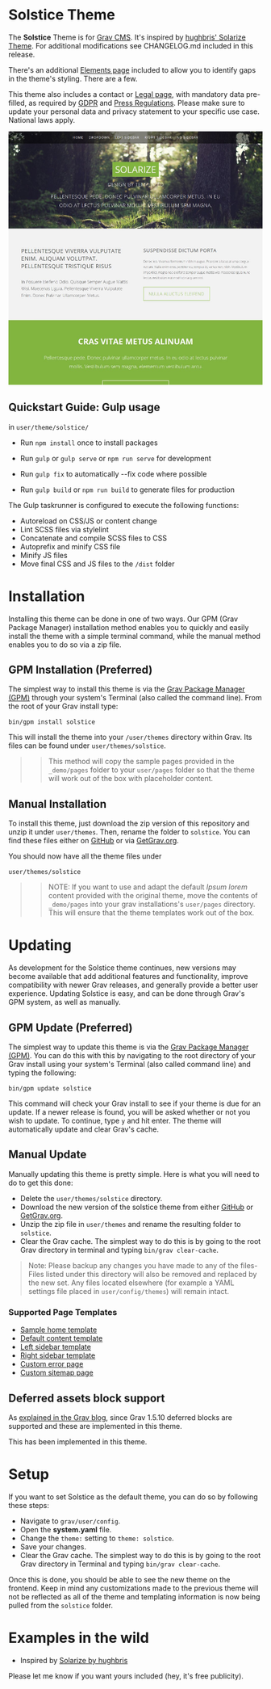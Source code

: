 # Solstice Theme

The **Solstice** Theme is for [Grav CMS](http://github.com/getgrav/grav). It's inspired by [hughbris' Solarize Theme](https://github.com/hughbris/grav-theme-solarize). For additional modifications see CHANGELOG.md included in this release.

There's an additional [Elements page](_demo/pages/90.elements/default.md) included to allow you to identify gaps in the theme's styling. There are a few.

This theme also includes a contact or [Legal page](_demo/pages/99.contact/default.md), with mandatory data pre-filled, as required by [GDPR](https://en.wikipedia.org/wiki/General_Data_Protection_Regulation) and [Press Regulations](https://secureprivacy.ai/blog/what-is-an-impressum). Please make sure to update your personal data and privacy statement to your specific use case. National laws apply.

![Solstice](screenshot.jpg)

## Quickstart Guide: Gulp usage

in `user/theme/solstice/`

* Run `npm install` once to install packages

* Run `gulp` or `gulp serve` or `npm run serve` for development 
* Run `gulp fix` to automatically --fix code where possible

* Run `gulp build` or `npm run build` to generate files for production


The Gulp taskrunner is configured to execute the following functions:

* Autoreload on CSS/JS or content change
* Lint SCSS files via stylelint
* Concatenate and compile SCSS files to CSS
* Autoprefix and minify CSS file
* Minify JS files
* Move final CSS and JS files to the `/dist` folder

# Installation

Installing this theme can be done in one of two ways. Our GPM (Grav Package Manager) installation method enables you to quickly and easily install the theme with a simple terminal command, while the manual method enables you to do so via a zip file.

## GPM Installation (Preferred)

The simplest way to install this theme is via the [Grav Package Manager (GPM)](http://learn.getgrav.org/advanced/grav-gpm) through your system's Terminal (also called the command line).  From the root of your Grav install type:

    bin/gpm install solstice

This will install the theme into your `/user/themes` directory within Grav. Its files can be found under `user/themes/solstice`.

>> This method will copy the sample pages provided in the `_demo/pages` folder to your `user/pages` folder so that the theme will work out of the box with placeholder content.

## Manual Installation

To install this theme, just download the zip version of this repository and unzip it under `user/themes`. Then, rename the folder to `solstice`. You can find these files either on [GitHub](https://github.com/kittyfishfrommars) or via [GetGrav.org](http://getgrav.org/downloads/themes).

You should now have all the theme files under

    user/themes/solstice

>> NOTE: If you want to use and adapt the default _Ipsum lorem_ content provided with the original theme, move the contents of `_demo/pages` into your grav installations's `user/pages` directory. This will ensure that the theme templates work out of the box.

# Updating

As development for the Solstice theme continues, new versions may become available that add additional features and functionality, improve compatibility with newer Grav releases, and generally provide a better user experience. Updating Solstice is easy, and can be done through Grav's GPM system, as well as manually.

## GPM Update (Preferred)

The simplest way to update this theme is via the [Grav Package Manager (GPM)](http://learn.getgrav.org/advanced/grav-gpm). You can do this with this by navigating to the root directory of your Grav install using your system's Terminal (also called command line) and typing the following:

    bin/gpm update solstice

This command will check your Grav install to see if your theme is due for an update. If a newer release is found, you will be asked whether or not you wish to update. To continue, type `y` and hit enter. The theme will automatically update and clear Grav's cache.

## Manual Update

Manually updating this theme is pretty simple. Here is what you will need to do to get this done:

* Delete the `user/themes/solstice` directory.
* Download the new version of the solstice theme from either [GitHub](https://github.com/kittyfishfrommars) or [GetGrav.org](http://getgrav.org/downloads/themes#extras).
* Unzip the zip file in `user/themes` and rename the resulting folder to `solstice`.
* Clear the Grav cache. The simplest way to do this is by going to the root Grav directory in terminal and typing `bin/grav clear-cache`.

> Note: Please backup any changes you have made to any of the files- Files listed under this directory will also be removed and replaced by the new set. Any files located elsewhere (for example a YAML settings file placed in `user/config/themes`) will remain intact.

### Supported Page Templates

* [Sample home template](templates/home.html.twig)
* [Default content template](templates/default.html.twig)
* [Left sidebar template](templates/left-sidebar.html.twig)
* [Right sidebar template](templates/right-sidebar.html.twig)
* [Custom error page](templates/error.html.twig)
* [Custom sitemap page](templates/sitemap.html.twig)

## Deferred assets block support

As [explained in the Grav blog](https://getgrav.org/blog/important-theme-updates), since Grav 1.5.10 deferred blocks are supported and these are implemented in this theme.

This has been implemented in this theme.

# Setup

If you want to set Solstice as the default theme, you can do so by following these steps:

* Navigate to `grav/user/config`.
* Open the **system.yaml** file.
* Change the `theme:` setting to `theme: solstice`.
* Save your changes.
* Clear the Grav cache. The simplest way to do this is by going to the root Grav directory in Terminal and typing `bin/grav clear-cache`.

Once this is done, you should be able to see the new theme on the frontend. Keep in mind any customizations made to the previous theme will not be reflected as all of the theme and templating information is now being pulled from the `solstice` folder.

# Examples in the wild

* Inspired by [Solarize by hughbris](https://behold.metamotive.co.nz/solstice)

Please let me know if you want yours included (hey, it's free publicity).
